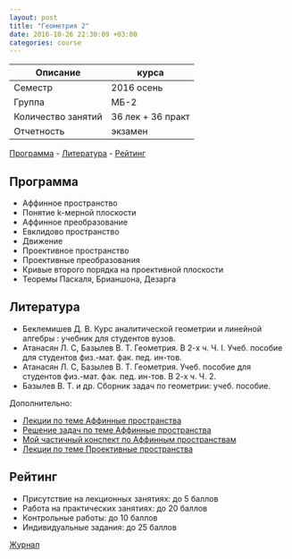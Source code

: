 ```yaml
---
layout: post
title: "Геометрия 2"
date: 2016-10-26 22:30:09 +03:00
categories: course
---
```


Описание            | курса
---                 | ---
Семестр             | 2016 осень
Группа              | МБ-2
Количество занятий  | 36 лек + 36 практ
Отчетность          | экзамен

[Программа](#Программа) - [Литература](#Литература) - [Рейтинг](#Рейтинг)

## Программа

- Аффинное пространство
- Понятие k-мерной плоскости
- Аффинное преобразование
- Евклидово пространство
- Движение
- Проективное пространство
- Проективные преобразования
- Кривые второго порядка на проективной плоскости
- Теоремы Паскаля, Брианшона, Дезарга

## Литература

- Беклемишев Д. В. Курс аналитической геометрии и линейной алгебры : учебник для студентов вузов.
- Атанасян Л. С, Базылев В. Т. Геометрия. В 2-х ч. Ч. I. Учеб. пособие для студентов физ.-мат. фак. пед. ин-тов.
- Атанасян Л. С, Базылев В. Т. Геометрия. Учеб. пособие для студентов физ.-мат. фак. пед. ин-тов. В 2-х ч. Ч. 2.
- Базылев В. Т. и др. Сборник задач по геометрии: учеб. пособие.

Дополнительно:

- [Лекции по теме Аффинные пространства](https://github.com/raxal/edu-courses/raw/master/docs/geometry/lection_aff.pdf)
- [Решение задач по теме Аффинные пространства](https://github.com/raxal/edu-courses/raw/master/docs/geometry/met_aff-seltasks.pdf)
- [Мой частичный конспект по Аффинным пространствам](https://github.com/raxal/edu-courses/raw/master/docs/geometry/lection_aff_my.pdf)
- [Лекции по теме Проективные пространства](https://github.com/raxal/edu-courses/raw/master/docs/geometry/lection_pro.pdf)

## Рейтинг

- Присутствие на лекционных занятиях: до 5 баллов
- Работа на практических занятиях: до 20 баллов
- Контрольные работы: до 10 баллов
- Индивидуальные задания: до 25 баллов

[Журнал](https://github.com/raxal/edu-courses/blob/master/2016-fall/jrn/jrn_2016-fall_MB21_Geom.csv)
